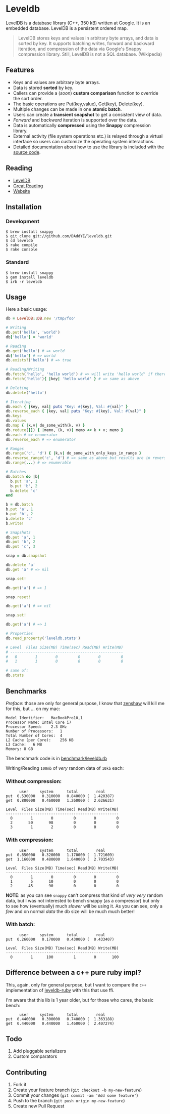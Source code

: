 # Leveldb

LevelDB is a database library (C++, 350 kB) written at Google. It is an
embedded database. LevelDB is a persistent ordered map.

> LevelDB stores keys and values in arbitrary byte arrays, and data is sorted by
> key. It supports batching writes, forward and backward iteration, and
> compression of the data via Google's Snappy compression library.  Still,
> LevelDB is not a SQL database. (Wikipedia)

## Features

* Keys and values are arbitrary byte arrays.
* Data is stored **sorted** by key.
* Callers can provide a (_soon_) **custom comparison** function to override the sort order.
* The basic operations are Put(key,value), Get(key), Delete(key).
* Multiple changes can be made in one **atomic batch**.
* Users can create a **transient snapshot** to get a consistent view of data.
* _Forward_ and _backward_ iteration is supported over the data.
* Data is automatically **compressed** using the **Snappy** compression library.
* External activity (file system operations etc.) is relayed through a virtual
  interface so users can customize the operating system interactions.
* Detailed documentation about how to use the library is included
  with the [source code](http://code.google.com/p/leveldb/).

## Reading

* [LevelDB](http://code.google.com/p/leveldb/)
* [Great Reading](http://skipperkongen.dk/2013/02/14/having-a-look-at-leveldb/)
* [Website](http://daddye.it/leveldb)

## Installation

### Development

    $ brew install snappy
    $ git clone git://github.com/DAddYE/leveldb.git
    $ cd leveldb
    $ rake compile
    $ rake console

### Standard

    $ brew install snappy
    $ gem install leveldb
    $ irb -r leveldb

## Usage

Here a basic usage:

```rb
db = LevelDB::DB.new '/tmp/foo'

# Writing
db.put('hello', 'world')
db['hello'] = 'world'

# Reading
db.get('hello') # => world
db['hello'] # => world
db.exists?('hello') # => true

# Reading/Writing
db.fetch('hello', 'hello world') # => will write 'hello world' if there is no key 'hello'
db.fetch('hello'){ |key| 'hello world' } # => same as above

# Deleting
db.delete('hello')

# Iterating
db.each { |key, val| puts "Key: #{key}, Val: #{val}" }
db.reverse_each { |key, val| puts "Key: #{key}, Val: #{val}" }
db.keys
db.values
db.map { |k,v| do_some_with(k, v) }
db.reduce([]) { |memo, (k, v)| memo << k + v; memo }
db.each # => enumerator
db.reverse_each # => enumerator

# Ranges
db.range('c', 'd') { |k,v| do_some_with_only_keys_in_range }
db.reverse_range('c', 'd') # => same as above but results are in reverse order
db.range(...) # => enumerable

# Batches
db.batch do |b|
  b.put 'a', 1
  b.put 'b', 2
  b.delete 'c'
end

b = db.batch
b.put 'a', 1
b.put 'b', 2
b.delete 'c'
b.write!

# Snapshots
db.put 'a', 1
db.put 'b', 2
db.put 'c', 3

snap = db.snapshot

db.delete 'a'
db.get 'a' # => nil

snap.set!

db.get('a') # => 1

snap.reset!

db.get('a') # => nil

snap.set!

db.get('a') # => 1

# Properties
db.read_property('leveldb.stats')

# Level  Files Size(MB) Time(sec) Read(MB) Write(MB)
# --------------------------------------------------
#   0        1        0         0        0         0
#   1        1        0         0        0         0

# same of:
db.stats
```

## Benchmarks

_Preface_: those are only for general purpose, I know that [zenshaw](http://zedshaw.com/essays/programmer_stats.html)
will kill me for this, but ... on my mac:

    Model Identifier:	MacBookPro10,1
    Processor Name:	Intel Core i7
    Processor Speed:	2.3 GHz
    Number of Processors:	1
    Total Number of Cores:	4
    L2 Cache (per Core):	256 KB
    L3 Cache:	6 MB
    Memory:	8 GB

The benchmark code is in [benchmark/leveldb.rb](/tree/master/benchmark/leveldb.rb)

Writing/Reading `100mb` of _very_ random data of `10kb` each:

### Without compression:

          user     system      total        real
    put  0.530000   0.310000   0.840000 (  1.420387)
    get  0.800000   0.460000   1.260000 (  2.626631)

    Level  Files Size(MB) Time(sec) Read(MB) Write(MB)
    --------------------------------------------------
      0        1        0         0        0         0
      2       50       98         0        0         0
      3        1        2         0        0         0

### With compression:

          user     system      total        real
    put  0.850000   0.320000   1.170000 (  1.721609)
    get  1.160000   0.480000   1.640000 (  2.703543)

    Level  Files Size(MB) Time(sec) Read(MB) Write(MB)
    --------------------------------------------------
      0        1        0         0        0         0
      1        5       10         0        0         0
      2       45       90         0        0         0

**NOTE**: as you can see `snappy` can't compress that kind of _very very_
random data, but I was not interested to bench snappy (as a compressor) but
only to see how (eventually) much _slower_ will be using it. As you can see,
only a _few_ and on normal _data_ the db size will be much much better!

### With batch:

          user     system      total        real
    put  0.260000   0.170000   0.430000 (  0.433407)

    Level  Files Size(MB) Time(sec) Read(MB) Write(MB)
    --------------------------------------------------
      0        1      100         1        0       100


## Difference between a c++ pure ruby impl?

This, again, only for general purpose, but I want to compare the `c++` implementation
of [leveldb-ruby](https://github.com/wmorgan/leveldb-ruby) with this that use ffi.

I'm aware that this lib is 1 year older, but for those who cares, the basic bench:

          user     system      total        real
    put  0.440000   0.300000   0.740000 (  1.363188)
    get  0.440000   0.440000   1.460000 (  2.407274)

## Todo

1. Add pluggable serializers
2. Custom comparators

## Contributing

1. Fork it
2. Create your feature branch (`git checkout -b my-new-feature`)
3. Commit your changes (`git commit -am 'Add some feature'`)
4. Push to the branch (`git push origin my-new-feature`)
5. Create new Pull Request
